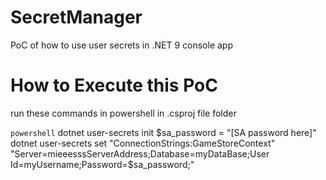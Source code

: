 # SecretManager
PoC of how to use user secrets in .NET 9 console app

# How to Execute this PoC
run these commands in powershell in .csproj file folder

```powershell```
dotnet user-secrets init
$sa_password = "[SA password here]"
dotnet user-secrets set "ConnectionStrings:GameStoreContext" "Server=mieeesssServerAddress;Database=myDataBase;User Id=myUsername;Password=$sa_password;"